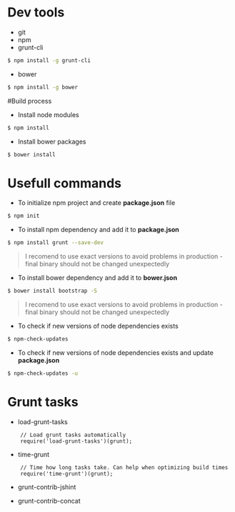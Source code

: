 # Dev tools
 - git
 - npm
 - grunt-cli
```sh
$ npm install -g grunt-cli
```
 - bower
```sh
$ npm install -g bower
```
#Build process
 - Install node modules
```sh
$ npm install
```
 - Install bower packages
```sh
$ bower install
```
# Usefull commands
 - To initialize npm project and create **package.json** file 
```sh
$ npm init
```
 - To install npm dependency and add it to **package.json**
```sh
$ npm install grunt --save-dev
```
> I recomend to use exact versions to avoid problems in production - final binary should not be changed unexpectedly
 - To install bower dependency and add it to **bower.json**
```sh
$ bower install bootstrap -S
```
> I recomend to use exact versions to avoid problems in production - final binary should not be changed unexpectedly
 - To check if new versions of node dependencies exists
```sh
$ npm-check-updates
``` 
- To check if new versions of node dependencies exists and update **package.json**
```sh
$ npm-check-updates -u
```
# Grunt tasks
 - load-grunt-tasks
```
    // Load grunt tasks automatically
    require('load-grunt-tasks')(grunt);
```
 - time-grunt
```
    // Time how long tasks take. Can help when optimizing build times
    require('time-grunt')(grunt);
```
 - grunt-contrib-jshint

 - grunt-contrib-concat
